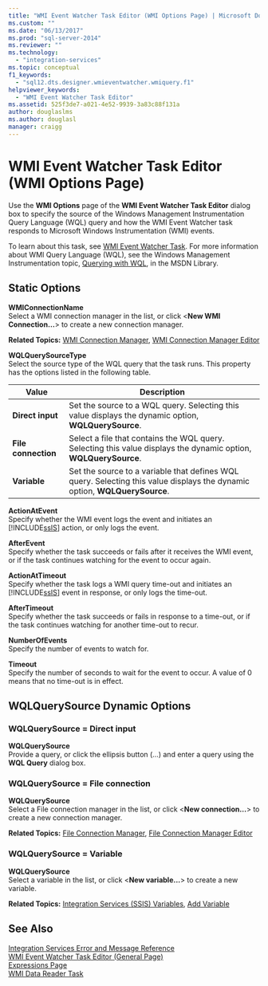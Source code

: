 ```yaml
---
title: "WMI Event Watcher Task Editor (WMI Options Page) | Microsoft Docs"
ms.custom: ""
ms.date: "06/13/2017"
ms.prod: "sql-server-2014"
ms.reviewer: ""
ms.technology: 
  - "integration-services"
ms.topic: conceptual
f1_keywords: 
  - "sql12.dts.designer.wmieventwatcher.wmiquery.f1"
helpviewer_keywords: 
  - "WMI Event Watcher Task Editor"
ms.assetid: 525f3de7-a021-4e52-9939-3a83c88f131a
author: douglaslms
ms.author: douglasl
manager: craigg
---
```

# WMI Event Watcher Task Editor (WMI Options Page)
  Use the **WMI Options** page of the **WMI Event Watcher Task Editor** dialog box to specify the source of the Windows Management Instrumentation Query Language (WQL) query and how the WMI Event Watcher task responds to Microsoft Windows Instrumentation (WMI) events.  
  
 To learn about this task, see [WMI Event Watcher Task](control-flow/wmi-event-watcher-task.md). For more information about WMI Query Language (WQL), see the Windows Management Instrumentation topic, [Querying with WQL](http://go.microsoft.com/fwlink/?LinkId=79045), in the MSDN Library.  
  
## Static Options  
 **WMIConnectionName**  
 Select a WMI connection manager in the list, or click \<**New WMI Connection…**> to create a new connection manager.  
  
 **Related Topics:** [WMI Connection Manager](connection-manager/wmi-connection-manager.md), [WMI Connection Manager Editor](../../2014/integration-services/wmi-connection-manager-editor.md)  
  
 **WQLQuerySourceType**  
 Select the source type of the WQL query that the task runs. This property has the options listed in the following table.  
  
|Value|Description|  
|-----------|-----------------|  
|**Direct input**|Set the source to a WQL query. Selecting this value displays the dynamic option, **WQLQuerySource**.|  
|**File connection**|Select a file that contains the WQL query. Selecting this value displays the dynamic option, **WQLQuerySource**.|  
|**Variable**|Set the source to a variable that defines WQL query. Selecting this value displays the dynamic option, **WQLQuerySource**.|  
  
 **ActionAtEvent**  
 Specify whether the WMI event logs the event and initiates an [!INCLUDE[ssIS](../includes/ssis-md.md)] action, or only logs the event.  
  
 **AfterEvent**  
 Specify whether the task succeeds or fails after it receives the WMI event, or if the task continues watching for the event to occur again.  
  
 **ActionAtTimeout**  
 Specify whether the task logs a WMI query time-out and initiates an [!INCLUDE[ssIS](../includes/ssis-md.md)] event in response, or only logs the time-out.  
  
 **AfterTimeout**  
 Specify whether the task succeeds or fails in response to a time-out, or if the task continues watching for another time-out to recur.  
  
 **NumberOfEvents**  
 Specify the number of events to watch for.  
  
 **Timeout**  
 Specify the number of seconds to wait for the event to occur. A value of 0 means that no time-out is in effect.  
  
## WQLQuerySource Dynamic Options  
  
### WQLQuerySource = Direct input  
 **WQLQuerySource**  
 Provide a query, or click the ellipsis button (…) and enter a query using the **WQL Query** dialog box.  
  
### WQLQuerySource = File connection  
 **WQLQuerySource**  
 Select a File connection manager in the list, or click \<**New connection...**> to create a new connection manager.  
  
 **Related Topics:** [File Connection Manager](connection-manager/file-connection-manager.md), [File Connection Manager Editor](../../2014/integration-services/file-connection-manager-editor.md)  
  
### WQLQuerySource = Variable  
 **WQLQuerySource**  
 Select a variable in the list, or click \<**New variable...**> to create a new variable.  
  
 **Related Topics:** [Integration Services &#40;SSIS&#41; Variables](integration-services-ssis-variables.md), [Add Variable](../../2014/integration-services/add-variable.md)  
  
## See Also  
 [Integration Services Error and Message Reference](../../2014/integration-services/integration-services-error-and-message-reference.md)   
 [WMI Event Watcher Task Editor &#40;General Page&#41;](general-page-of-integration-services-designers-options.md)   
 [Expressions Page](expressions/expressions-page.md)   
 [WMI Data Reader Task](control-flow/wmi-data-reader-task.md)  
  
  
